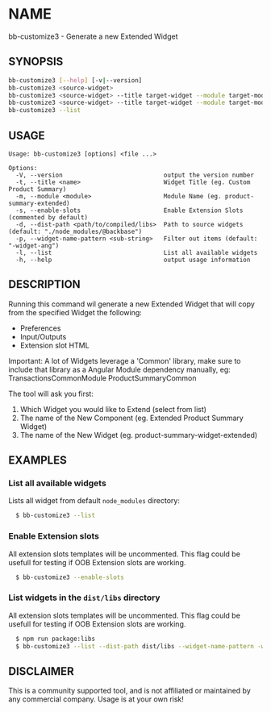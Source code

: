 # NAME

bb-customize3 - Generate a new Extended Widget

## SYNOPSIS

```bash
bb-customize3 [--help] [-v|--version]
bb-customize3 <source-widget>
bb-customize3 <source-widget> --title target-widget --module target-module
bb-customize3 <source-widget> --title target-widget --module target-module --enable-slots
bb-customize3 --list
```

## USAGE

```
Usage: bb-customize3 [options] <file ...>

Options:
  -V, --version                            output the version number
  -t, --title <name>                       Widget Title (eg. Custom Product Summary)
  -m, --module <module>                    Module Name (eg. product-summary-extended)
  -s, --enable-slots                       Enable Extension Slots (commented by default)
  -d, --dist-path <path/to/compiled/libs>  Path to source widgets (default: "./node_modules/@backbase")
  -p, --widget-name-pattern <sub-string>   Filter out items (default: "-widget-ang")
  -l, --list                               List all available widgets
  -h, --help                               output usage information
```

## DESCRIPTION

Running this command wil generate a new Extended Widget that will copy from the specified Widget the following:
 - Preferences
 - Input/Outputs
 - Extension slot HTML

Important: A lot of Widgets leverage a 'Common' library, make sure to include that library as a Angular Module dependency manually, eg:
 TransactionsCommonModule
 ProductSummaryCommon

The tool will ask you first:
 1. Which Widget you would like to Extend (select from list)
 2. The name of the New Component (eg. Extended Product Summary Widget)
 3. The name of the New Widget (eg. product-summary-widget-extended)

## EXAMPLES

### List all available widgets

Lists all widget from default `node_modules` directory:

```bash
  $ bb-customize3 --list
```

### Enable Extension slots

All extension slots templates will be uncommented. This flag could be usefull for testing if OOB Extension slots are working.

```bash
  $ bb-customize3 --enable-slots
```

### List widgets in the `dist/libs` directory

All extension slots templates will be uncommented. This flag could be usefull for testing if OOB Extension slots are working.

```bash
  $ npm run package:libs
  $ bb-customize3 --list --dist-path dist/libs --widget-name-pattern -widget
```

## DISCLAIMER

This is a community supported tool, and is not affiliated or maintained by any commercial company.
Usage is at your own risk!